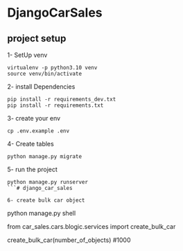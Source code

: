 # DjangoCarSales

## project setup


1- SetUp venv
```
virtualenv -p python3.10 venv
source venv/bin/activate
```

2- install Dependencies
```
pip install -r requirements_dev.txt
pip install -r requirements.txt
```

3- create your env
```
cp .env.example .env
```

4- Create tables
```
python manage.py migrate
```

5- run the project
```
python manage.py runserver
```# django_car_sales

6- create bulk car object

```
python manage.py shell

from car_sales.cars.blogic.services import create_bulk_car

create_bulk_car(number_of_objects) #1000
```

